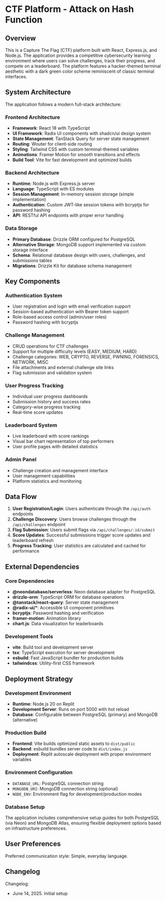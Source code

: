 # CTF Platform - Attack on Hash Function

## Overview

This is a Capture The Flag (CTF) platform built with React, Express.js, and Node.js. The application provides a competitive cybersecurity learning environment where users can solve challenges, track their progress, and compete on a leaderboard. The platform features a hacker-themed terminal aesthetic with a dark green color scheme reminiscent of classic terminal interfaces.

## System Architecture

The application follows a modern full-stack architecture:

### Frontend Architecture
- **Framework**: React 18 with TypeScript
- **UI Framework**: Radix UI components with shadcn/ui design system
- **State Management**: TanStack Query for server state management
- **Routing**: Wouter for client-side routing
- **Styling**: Tailwind CSS with custom terminal-themed variables
- **Animations**: Framer Motion for smooth transitions and effects
- **Build Tool**: Vite for fast development and optimized builds

### Backend Architecture
- **Runtime**: Node.js with Express.js server
- **Language**: TypeScript with ES modules
- **Session Management**: In-memory session storage (simple implementation)
- **Authentication**: Custom JWT-like session tokens with bcryptjs for password hashing
- **API**: RESTful API endpoints with proper error handling

### Data Storage
- **Primary Database**: Drizzle ORM configured for PostgreSQL
- **Alternative Storage**: MongoDB support implemented via custom storage interface
- **Schema**: Relational database design with users, challenges, and submissions tables
- **Migrations**: Drizzle Kit for database schema management

## Key Components

### Authentication System
- User registration and login with email verification support
- Session-based authentication with Bearer token support
- Role-based access control (admin/user roles)
- Password hashing with bcryptjs

### Challenge Management
- CRUD operations for CTF challenges
- Support for multiple difficulty levels (EASY, MEDIUM, HARD)
- Challenge categories: WEB, CRYPTO, REVERSE, PWNING, FORENSICS, NETWORK, MISC
- File attachments and external challenge site links
- Flag submission and validation system

### User Progress Tracking
- Individual user progress dashboards
- Submission history and success rates
- Category-wise progress tracking
- Real-time score updates

### Leaderboard System
- Live leaderboard with score rankings
- Visual bar chart representation of top performers
- User profile pages with detailed statistics

### Admin Panel
- Challenge creation and management interface
- User management capabilities
- Platform statistics and monitoring

## Data Flow

1. **User Registration/Login**: Users authenticate through the `/api/auth` endpoints
2. **Challenge Discovery**: Users browse challenges through the `/api/challenges` endpoint
3. **Flag Submission**: Users submit flags via `/api/challenges/:id/submit`
4. **Score Updates**: Successful submissions trigger score updates and leaderboard refresh
5. **Progress Tracking**: User statistics are calculated and cached for performance

## External Dependencies

### Core Dependencies
- **@neondatabase/serverless**: Neon database adapter for PostgreSQL
- **drizzle-orm**: TypeScript ORM for database operations
- **@tanstack/react-query**: Server state management
- **@radix-ui/***: Accessible UI component primitives
- **bcryptjs**: Password hashing and verification
- **framer-motion**: Animation library
- **chart.js**: Data visualization for leaderboards

### Development Tools
- **vite**: Build tool and development server
- **tsx**: TypeScript execution for server development
- **esbuild**: Fast JavaScript bundler for production builds
- **tailwindcss**: Utility-first CSS framework

## Deployment Strategy

### Development Environment
- **Runtime**: Node.js 20 on Replit
- **Development Server**: Runs on port 5000 with hot reload
- **Database**: Configurable between PostgreSQL (primary) and MongoDB (alternative)

### Production Build
- **Frontend**: Vite builds optimized static assets to `dist/public`
- **Backend**: esbuild bundles server code to `dist/index.js`
- **Deployment**: Replit autoscale deployment with proper environment variables

### Environment Configuration
- `DATABASE_URL`: PostgreSQL connection string
- `MONGODB_URI`: MongoDB connection string (optional)
- `NODE_ENV`: Environment flag for development/production modes

### Database Setup
The application includes comprehensive setup guides for both PostgreSQL (via Neon) and MongoDB Atlas, ensuring flexible deployment options based on infrastructure preferences.

## User Preferences

Preferred communication style: Simple, everyday language.

## Changelog

Changelog:
- June 14, 2025. Initial setup